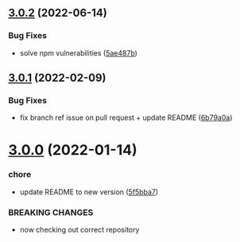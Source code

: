 ## [3.0.2](https://github.com/mirko-felice/list-files-action/compare/v3.0.1...v3.0.2) (2022-06-14)


### Bug Fixes

* solve npm vulnerabilities ([5ae487b](https://github.com/mirko-felice/list-files-action/commit/5ae487b5a7833a7ff1499c8f13c9e690c92105e5))

## [3.0.1](https://github.com/mirko-felice/list-files-action/compare/v3.0.0...v3.0.1) (2022-02-09)


### Bug Fixes

* fix branch ref issue on pull request + update README ([6b79a0a](https://github.com/mirko-felice/list-files-action/commit/6b79a0a98e47ae199825b81bd1f1bff6e1681b22))

# [3.0.0](https://github.com/mirko-felice/list-files-action/compare/v2.0.0...v3.0.0) (2022-01-14)


### chore

* update README to new version ([5f5bba7](https://github.com/mirko-felice/list-files-action/commit/5f5bba7c23cab2a6cc87eb662a5876ce12b4204c))


### BREAKING CHANGES

* now checking out correct repository
